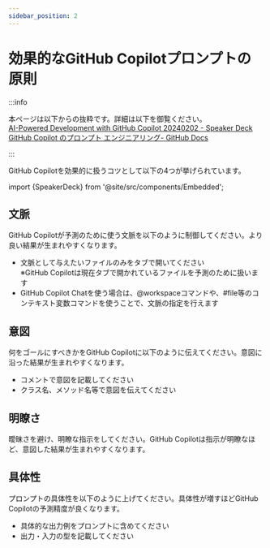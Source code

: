 ```yaml
---
sidebar_position: 2
---
```


# 効果的なGitHub Copilotプロンプトの原則

:::info
<!-- textlint-disable ja-technical-writing/sentence-length -->
本ページは以下からの抜粋です。詳細は以下を御覧ください。<br/>
[AI-Powered Development with GitHub Copilot 20240202 - Speaker Deck](https://speakerdeck.com/yuhattor/ai-powered-development-with-github-copilot-20240202)<br/>
[GitHub Copilot のプロンプト エンジニアリング- GitHub Docs](https://docs.github.com/ja/copilot/using-github-copilot/prompt-engineering-for-github-copilot)
<!-- textlint-enable ja-technical-writing/sentence-length -->
:::
<br/>

GitHub Copilotを効果的に扱うコツとして以下の4つが挙げられています。

import {SpeakerDeck} from '@site/src/components/Embedded';

<!-- https://speakerdeck.com/yuhattor/ai-powered-development-with-github-copilot-20240202 -->
<SpeakerDeck slideId="c183f4601ad7409da0d473f98f93a892"  page={19} />

## 文脈

GitHub Copilotが予測のために使う文脈を以下のように制御してください。より良い結果が生まれやすくなります。

- 文脈として与えたいファイルのみをタブで開いてください<br/>
  ※GitHub Copilotは現在タブで開かれているファイルを予測のために扱います
- GitHub Copilot Chatを使う場合は、@workspaceコマンドや、#file等のコンテキスト変数コマンドを使うことで、文脈の指定を行えます

## 意図

何をゴールにすべきかをGitHub Copilotに以下のように伝えてください。意図に沿った結果が生まれやすくなります。

- コメントで意図を記載してください
- クラス名、メソッド名等で意図を伝えてください

## 明瞭さ

曖昧さを避け、明瞭な指示をしてください。GitHub Copilotは指示が明瞭なほど、意図した結果が生まれやすくなります。

## 具体性

プロンプトの具体性を以下のように上げてください。具体性が増すほどGitHub Copilotの予測精度が良くなります。

- 具体的な出力例をプロンプトに含めてください
- 出力・入力の型を記載してください
